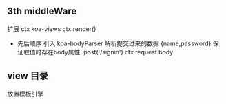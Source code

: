 ## 3th middleWare
扩展 ctx
koa-views 
ctx.render()

- 先后顺序
引入 koa-bodyParser  解析提交过来的数据 {name,password}
保证取值时存在body属性
.post('/signin')
ctx.request.body

## view 目录
放置模板引擎